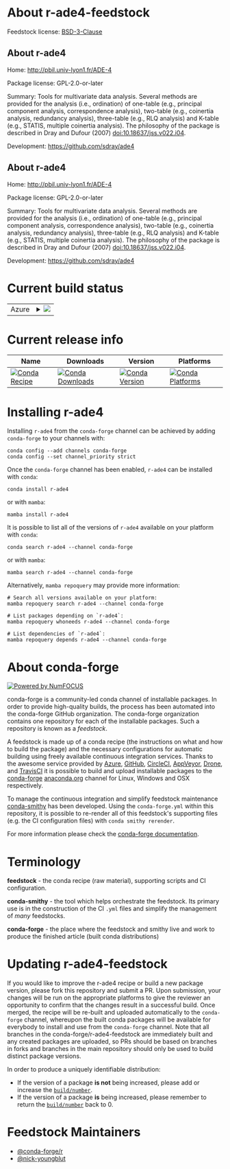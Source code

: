 About r-ade4-feedstock
======================

Feedstock license: [BSD-3-Clause](https://github.com/conda-forge/r-ade4-feedstock/blob/main/LICENSE.txt)


About r-ade4
------------

Home: http://pbil.univ-lyon1.fr/ADE-4

Package license: GPL-2.0-or-later

Summary: Tools for multivariate data analysis. Several methods are provided for the analysis (i.e., ordination) of one-table (e.g., principal component analysis, correspondence analysis), two-table (e.g., coinertia analysis, redundancy analysis), three-table (e.g., RLQ analysis) and K-table (e.g., STATIS, multiple coinertia analysis). The philosophy of the package is described in Dray and Dufour (2007) <doi:10.18637/jss.v022.i04>.

Development: https://github.com/sdray/ade4

About r-ade4
------------

Home: http://pbil.univ-lyon1.fr/ADE-4

Package license: GPL-2.0-or-later

Summary: Tools for multivariate data analysis. Several methods are provided for the analysis (i.e., ordination) of one-table (e.g., principal component analysis, correspondence analysis), two-table (e.g., coinertia analysis, redundancy analysis), three-table (e.g., RLQ analysis) and K-table (e.g., STATIS, multiple coinertia analysis). The philosophy of the package is described in Dray and Dufour (2007) <doi:10.18637/jss.v022.i04>.

Development: https://github.com/sdray/ade4

Current build status
====================


<table>
    
  <tr>
    <td>Azure</td>
    <td>
      <details>
        <summary>
          <a href="https://dev.azure.com/conda-forge/feedstock-builds/_build/latest?definitionId=953&branchName=main">
            <img src="https://dev.azure.com/conda-forge/feedstock-builds/_apis/build/status/r-ade4-feedstock?branchName=main">
          </a>
        </summary>
        <table>
          <thead><tr><th>Variant</th><th>Status</th></tr></thead>
          <tbody><tr>
              <td>linux_64_r_base4.3</td>
              <td>
                <a href="https://dev.azure.com/conda-forge/feedstock-builds/_build/latest?definitionId=953&branchName=main">
                  <img src="https://dev.azure.com/conda-forge/feedstock-builds/_apis/build/status/r-ade4-feedstock?branchName=main&jobName=linux&configuration=linux%20linux_64_r_base4.3" alt="variant">
                </a>
              </td>
            </tr><tr>
              <td>linux_64_r_base4.4</td>
              <td>
                <a href="https://dev.azure.com/conda-forge/feedstock-builds/_build/latest?definitionId=953&branchName=main">
                  <img src="https://dev.azure.com/conda-forge/feedstock-builds/_apis/build/status/r-ade4-feedstock?branchName=main&jobName=linux&configuration=linux%20linux_64_r_base4.4" alt="variant">
                </a>
              </td>
            </tr><tr>
              <td>linux_aarch64_r_base4.3</td>
              <td>
                <a href="https://dev.azure.com/conda-forge/feedstock-builds/_build/latest?definitionId=953&branchName=main">
                  <img src="https://dev.azure.com/conda-forge/feedstock-builds/_apis/build/status/r-ade4-feedstock?branchName=main&jobName=linux&configuration=linux%20linux_aarch64_r_base4.3" alt="variant">
                </a>
              </td>
            </tr><tr>
              <td>linux_aarch64_r_base4.4</td>
              <td>
                <a href="https://dev.azure.com/conda-forge/feedstock-builds/_build/latest?definitionId=953&branchName=main">
                  <img src="https://dev.azure.com/conda-forge/feedstock-builds/_apis/build/status/r-ade4-feedstock?branchName=main&jobName=linux&configuration=linux%20linux_aarch64_r_base4.4" alt="variant">
                </a>
              </td>
            </tr><tr>
              <td>linux_ppc64le_r_base4.3</td>
              <td>
                <a href="https://dev.azure.com/conda-forge/feedstock-builds/_build/latest?definitionId=953&branchName=main">
                  <img src="https://dev.azure.com/conda-forge/feedstock-builds/_apis/build/status/r-ade4-feedstock?branchName=main&jobName=linux&configuration=linux%20linux_ppc64le_r_base4.3" alt="variant">
                </a>
              </td>
            </tr><tr>
              <td>linux_ppc64le_r_base4.4</td>
              <td>
                <a href="https://dev.azure.com/conda-forge/feedstock-builds/_build/latest?definitionId=953&branchName=main">
                  <img src="https://dev.azure.com/conda-forge/feedstock-builds/_apis/build/status/r-ade4-feedstock?branchName=main&jobName=linux&configuration=linux%20linux_ppc64le_r_base4.4" alt="variant">
                </a>
              </td>
            </tr><tr>
              <td>osx_64_r_base4.3</td>
              <td>
                <a href="https://dev.azure.com/conda-forge/feedstock-builds/_build/latest?definitionId=953&branchName=main">
                  <img src="https://dev.azure.com/conda-forge/feedstock-builds/_apis/build/status/r-ade4-feedstock?branchName=main&jobName=osx&configuration=osx%20osx_64_r_base4.3" alt="variant">
                </a>
              </td>
            </tr><tr>
              <td>osx_64_r_base4.4</td>
              <td>
                <a href="https://dev.azure.com/conda-forge/feedstock-builds/_build/latest?definitionId=953&branchName=main">
                  <img src="https://dev.azure.com/conda-forge/feedstock-builds/_apis/build/status/r-ade4-feedstock?branchName=main&jobName=osx&configuration=osx%20osx_64_r_base4.4" alt="variant">
                </a>
              </td>
            </tr><tr>
              <td>win_64_r_base4.3</td>
              <td>
                <a href="https://dev.azure.com/conda-forge/feedstock-builds/_build/latest?definitionId=953&branchName=main">
                  <img src="https://dev.azure.com/conda-forge/feedstock-builds/_apis/build/status/r-ade4-feedstock?branchName=main&jobName=win&configuration=win%20win_64_r_base4.3" alt="variant">
                </a>
              </td>
            </tr><tr>
              <td>win_64_r_base4.4</td>
              <td>
                <a href="https://dev.azure.com/conda-forge/feedstock-builds/_build/latest?definitionId=953&branchName=main">
                  <img src="https://dev.azure.com/conda-forge/feedstock-builds/_apis/build/status/r-ade4-feedstock?branchName=main&jobName=win&configuration=win%20win_64_r_base4.4" alt="variant">
                </a>
              </td>
            </tr>
          </tbody>
        </table>
      </details>
    </td>
  </tr>
</table>

Current release info
====================

| Name | Downloads | Version | Platforms |
| --- | --- | --- | --- |
| [![Conda Recipe](https://img.shields.io/badge/recipe-r--ade4-green.svg)](https://anaconda.org/conda-forge/r-ade4) | [![Conda Downloads](https://img.shields.io/conda/dn/conda-forge/r-ade4.svg)](https://anaconda.org/conda-forge/r-ade4) | [![Conda Version](https://img.shields.io/conda/vn/conda-forge/r-ade4.svg)](https://anaconda.org/conda-forge/r-ade4) | [![Conda Platforms](https://img.shields.io/conda/pn/conda-forge/r-ade4.svg)](https://anaconda.org/conda-forge/r-ade4) |

Installing r-ade4
=================

Installing `r-ade4` from the `conda-forge` channel can be achieved by adding `conda-forge` to your channels with:

```
conda config --add channels conda-forge
conda config --set channel_priority strict
```

Once the `conda-forge` channel has been enabled, `r-ade4` can be installed with `conda`:

```
conda install r-ade4
```

or with `mamba`:

```
mamba install r-ade4
```

It is possible to list all of the versions of `r-ade4` available on your platform with `conda`:

```
conda search r-ade4 --channel conda-forge
```

or with `mamba`:

```
mamba search r-ade4 --channel conda-forge
```

Alternatively, `mamba repoquery` may provide more information:

```
# Search all versions available on your platform:
mamba repoquery search r-ade4 --channel conda-forge

# List packages depending on `r-ade4`:
mamba repoquery whoneeds r-ade4 --channel conda-forge

# List dependencies of `r-ade4`:
mamba repoquery depends r-ade4 --channel conda-forge
```


About conda-forge
=================

[![Powered by
NumFOCUS](https://img.shields.io/badge/powered%20by-NumFOCUS-orange.svg?style=flat&colorA=E1523D&colorB=007D8A)](https://numfocus.org)

conda-forge is a community-led conda channel of installable packages.
In order to provide high-quality builds, the process has been automated into the
conda-forge GitHub organization. The conda-forge organization contains one repository
for each of the installable packages. Such a repository is known as a *feedstock*.

A feedstock is made up of a conda recipe (the instructions on what and how to build
the package) and the necessary configurations for automatic building using freely
available continuous integration services. Thanks to the awesome service provided by
[Azure](https://azure.microsoft.com/en-us/services/devops/), [GitHub](https://github.com/),
[CircleCI](https://circleci.com/), [AppVeyor](https://www.appveyor.com/),
[Drone](https://cloud.drone.io/welcome), and [TravisCI](https://travis-ci.com/)
it is possible to build and upload installable packages to the
[conda-forge](https://anaconda.org/conda-forge) [anaconda.org](https://anaconda.org/)
channel for Linux, Windows and OSX respectively.

To manage the continuous integration and simplify feedstock maintenance
[conda-smithy](https://github.com/conda-forge/conda-smithy) has been developed.
Using the ``conda-forge.yml`` within this repository, it is possible to re-render all of
this feedstock's supporting files (e.g. the CI configuration files) with ``conda smithy rerender``.

For more information please check the [conda-forge documentation](https://conda-forge.org/docs/).

Terminology
===========

**feedstock** - the conda recipe (raw material), supporting scripts and CI configuration.

**conda-smithy** - the tool which helps orchestrate the feedstock.
                   Its primary use is in the construction of the CI ``.yml`` files
                   and simplify the management of *many* feedstocks.

**conda-forge** - the place where the feedstock and smithy live and work to
                  produce the finished article (built conda distributions)


Updating r-ade4-feedstock
=========================

If you would like to improve the r-ade4 recipe or build a new
package version, please fork this repository and submit a PR. Upon submission,
your changes will be run on the appropriate platforms to give the reviewer an
opportunity to confirm that the changes result in a successful build. Once
merged, the recipe will be re-built and uploaded automatically to the
`conda-forge` channel, whereupon the built conda packages will be available for
everybody to install and use from the `conda-forge` channel.
Note that all branches in the conda-forge/r-ade4-feedstock are
immediately built and any created packages are uploaded, so PRs should be based
on branches in forks and branches in the main repository should only be used to
build distinct package versions.

In order to produce a uniquely identifiable distribution:
 * If the version of a package **is not** being increased, please add or increase
   the [``build/number``](https://docs.conda.io/projects/conda-build/en/latest/resources/define-metadata.html#build-number-and-string).
 * If the version of a package **is** being increased, please remember to return
   the [``build/number``](https://docs.conda.io/projects/conda-build/en/latest/resources/define-metadata.html#build-number-and-string)
   back to 0.

Feedstock Maintainers
=====================

* [@conda-forge/r](https://github.com/orgs/conda-forge/teams/r/)
* [@nick-youngblut](https://github.com/nick-youngblut/)

